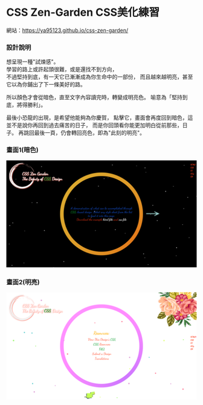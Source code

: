 # CSS Zen-Garden CSS美化練習
網站：https://ya95123.github.io/css-zen-garden/

### 設計說明
想呈現一種"試煉感"。  
學習的路上或許起頭很難，或是還找不到方向，  
不過堅持到底，有一天它已漸漸成為你生命中的一部份，
而且越來越明亮，甚至它以為你鋪出了下一條美好的路。

所以顏色才會從暗色，直至文字內容讀完時，轉變成明亮色。
喻意為「堅持到底，將得勝利」。

最後小恐龍的出現，是希望他能夠為你慶賀，
點擊它，畫面會再度回到暗色，這並不是說你再回到過去痛苦的日子，
而是你回頭看你能更加明白從前那些，日子。
再跳回最後一頁，仍會轉回亮色，即為"此刻的明亮"。

### 畫面1(暗色)
<img src="./images/ex1.png">

### 畫面2(明亮)
<img src="./images/ex2.png">
